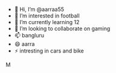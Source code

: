 - 👋 Hi, I’m @aarraa55
- 👀 I’m interested in football
- 🌱 I’m currently learning 12
- 💞️ I’m looking to collaborate on gaming
- 📫 bangluru
- 😄 aarra
- ⚡ intresting in cars and bike

<!---
aarraa55/aarraa55 is a ✨ special ✨ repository because its `README.md` (this file) appears on your GitHub profile.
You can click the Preview link to take a look at your changes.
--->
M
